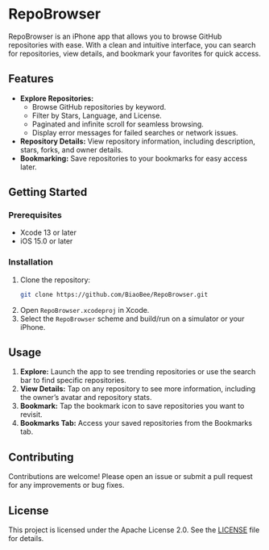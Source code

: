 # RepoBrowser

RepoBrowser is an iPhone app that allows you to browse GitHub repositories with ease. With a clean and intuitive interface, you can search for repositories, view details, and bookmark your favorites for quick access.

## Features

- **Explore Repositories:** 
  - Browse GitHub repositories by keyword.
  - Filter by Stars, Language, and License.
  - Paginated and infinite scroll for seamless browsing.
  - Display error messages for failed searches or network issues.
- **Repository Details:** View repository information, including description, stars, forks, and owner details.
- **Bookmarking:** Save repositories to your bookmarks for easy access later.

## Getting Started

### Prerequisites

- Xcode 13 or later
- iOS 15.0 or later

### Installation

1. Clone the repository:
   ```zsh
   git clone https://github.com/BiaoBee/RepoBrowser.git
   ```
2. Open `RepoBrowser.xcodeproj` in Xcode.
3. Select the `RepoBrowser` scheme and build/run on a simulator or your iPhone.

## Usage

1. **Explore:** Launch the app to see trending repositories or use the search bar to find specific repositories.
2. **View Details:** Tap on any repository to see more information, including the owner’s avatar and repository stats.
3. **Bookmark:** Tap the bookmark icon to save repositories you want to revisit.
4. **Bookmarks Tab:** Access your saved repositories from the Bookmarks tab.

## Contributing

Contributions are welcome! Please open an issue or submit a pull request for any improvements or bug fixes.

## License

This project is licensed under the Apache License 2.0. See the [LICENSE](LICENSE) file for details.
